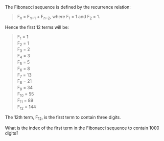 The Fibonacci sequence is defined by the recurrence relation:

> F<sub>*n*</sub> = F<sub>*n*−1</sub> + F<sub>*n*−2</sub>, where
> F<sub>1</sub> = 1 and F<sub>2</sub> = 1.

Hence the first 12 terms will be:

> F<sub>1</sub> = 1  
> F<sub>2</sub> = 1  
> F<sub>3</sub> = 2  
> F<sub>4</sub> = 3  
> F<sub>5</sub> = 5  
> F<sub>6</sub> = 8  
> F<sub>7</sub> = 13  
> F<sub>8</sub> = 21  
> F<sub>9</sub> = 34  
> F<sub>10</sub> = 55  
> F<sub>11</sub> = 89  
> F<sub>12</sub> = 144

The 12th term, F<sub>12</sub>, is the first term to contain three
digits.

What is the index of the first term in the Fibonacci sequence to contain
1000 digits?
